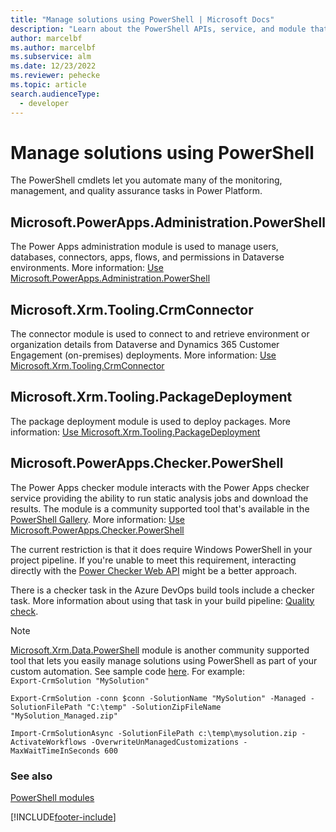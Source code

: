 ```yaml
---
title: "Manage solutions using PowerShell | Microsoft Docs"
description: "Learn about the PowerShell APIs, service, and module that are available to analyze solutions against a set of best practice rules."
author: marcelbf
ms.author: marcelbf
ms.subservice: alm
ms.date: 12/23/2022
ms.reviewer: pehecke
ms.topic: article
search.audienceType: 
  - developer
---
```


# Manage solutions using PowerShell

The PowerShell cmdlets let you automate many of the monitoring, management, and quality assurance tasks in Power Platform.

## Microsoft.PowerApps.Administration.PowerShell

The Power Apps administration module is used to manage users, databases, connectors, apps, flows, and permissions in Dataverse environments. More information: [Use Microsoft.PowerApps.Administration.PowerShell](/powershell/powerapps/get-started-powerapps-admin)

## Microsoft.Xrm.Tooling.CrmConnector

The connector module is used to connect to and retrieve environment or organization details from Dataverse and Dynamics 365 Customer Engagement (on-premises) deployments. More information: [Use Microsoft.Xrm.Tooling.CrmConnector](/powershell/powerapps/get-started-connector)

## Microsoft.Xrm.Tooling.PackageDeployment

The package deployment module is used to deploy packages. More information: [Use Microsoft.Xrm.Tooling.PackageDeployment](/powershell/powerapps/get-started-packagedeployment)

## Microsoft.PowerApps.Checker.PowerShell

The Power Apps checker module interacts with the Power Apps checker service providing the ability to run static analysis jobs and download the results. The module is a community supported tool that's available in the [PowerShell Gallery](https://www.powershellgallery.com/packages/Microsoft.PowerApps.Checker.PowerShell). More information: [Use Microsoft.PowerApps.Checker.PowerShell](/powershell/powerapps/get-started-powerapps-checker)

The current restriction is
that it does require Windows PowerShell in your project pipeline. If you're unable to meet this requirement, interacting directly with the [Power Checker Web API](checker-api/overview.md) might be a better approach.

There is a checker task in the Azure DevOps build tools include a checker task. More information about using that task in your build pipeline: [Quality check](devops-build-tool-tasks.md#quality-check).

> [!NOTE]
> [Microsoft.Xrm.Data.PowerShell](https://github.com/seanmcne/Microsoft.Xrm.Data.PowerShell) module is another community supported tool that lets you easily manage solutions using PowerShell as part of your custom automation. See sample code [here](https://github.com/seanmcne/Microsoft.Xrm.Data.PowerShell.Samples/tree/master/Solutions). For example:<br/>
> `Export-CrmSolution "MySolution"`<p/>
> `Export-CrmSolution -conn $conn -SolutionName "MySolution" -Managed -SolutionFilePath "C:\temp" -SolutionZipFileName "MySolution_Managed.zip"`<p/>
> `Import-CrmSolutionAsync -SolutionFilePath c:\temp\mysolution.zip -ActivateWorkflows -OverwriteUnManagedCustomizations -MaxWaitTimeInSeconds 600`

### See also

[PowerShell modules](/powershell/powerapps/overview)  

[!INCLUDE[footer-include](../includes/footer-banner.md)]
